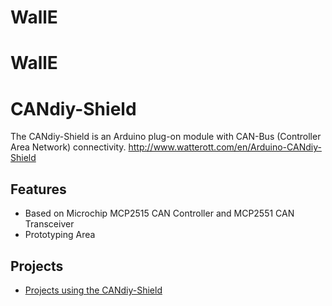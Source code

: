 WallE
===

# WallE


# CANdiy-Shield
The CANdiy-Shield is an Arduino plug-on module with CAN-Bus (Controller Area Network) connectivity.
http://www.watterott.com/en/Arduino-CANdiy-Shield

## Features
* Based on Microchip MCP2515 CAN Controller and MCP2551 CAN Transceiver
* Prototyping Area


## Projects
* [Projects using the CANdiy-Shield](https://github.com/watterott/CANdiy-Shield/blob/master/Projects.md)
